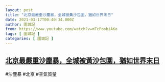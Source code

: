 ```yaml
---
layout: post
title: "北京最嚴重沙塵暴，全城被黃沙包圍，猶如世界末日"
date: 2021-03-17T00:40:34.000Z
author: 圍城記
from: https://www.youtube.com/watch?v=mTcPoobiAKo
tags: [ 圍城記 ]
categories: [ 圍城記 ]
---
```

<!--1615941634000-->
[北京最嚴重沙塵暴，全城被黃沙包圍，猶如世界末日](https://www.youtube.com/watch?v=mTcPoobiAKo)
------

<div>
#沙塵暴 #北京 #空氣質量
</div>
